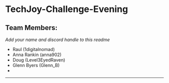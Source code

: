# TechJoy-Challenge-Evening

## Team Members:

*Add your name and discord handle to this readme*

- Raul (1digitalnomad)
- Anna Rankin (anna902)
- Doug (Level3EyedRaven)
- Glenn Byers (Glenn_B)
- 
---





